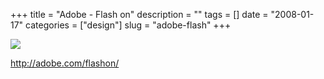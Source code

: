 +++
title = "Adobe - Flash on"
description = ""
tags = []
date = "2008-01-17"
categories = ["design"]
slug = "adobe-flash"
+++


 

  <div id="screens-thumbs" class="clearfix">
    <div class="txt-center" id="design-submission"><a href="http://adobe.com/flashon/"><img id='bluga-thumbnail-1113' class='bluga-thumbnail large' src='//media.konigi.com/bluga/
wt47f282106bee9_0.jpg'/></a></div>  
  </div>   
<p><a href="http://adobe.com/flashon/">http://adobe.com/flashon/</a></p>





